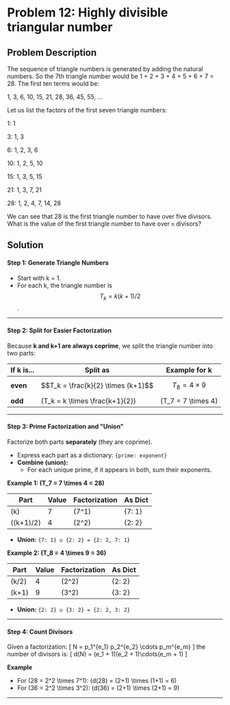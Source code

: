# Problem 12: Highly divisible triangular number

## Problem Description

The sequence of triangle numbers is generated by adding the natural numbers. So the 7th triangle number would be 1 + 2 + 3 + 4 + 5 + 6 + 7 = 28. The first ten terms would be:

1, 3, 6, 10, 15, 21, 28, 36, 45, 55, ...

Let us list the factors of the first seven triangle numbers:

1: 1

3: 1, 3

6: 1, 2, 3, 6

10: 1, 2, 5, 10

15: 1, 3, 5, 15

21: 1, 3, 7, 21

28: 1, 2, 4, 7, 14, 28

We can see that 28 is the first triangle number to have over five divisors. What is the value of the first triangle number to have over `n` divisors?

## Solution

#### Step 1: Generate Triangle Numbers

* Start with k = 1.
* For each k, the triangle number is  $$T_k = k(k+1)/2$$.

***

#### Step 2: Split for Easier Factorization

Because **k and k+1 are always coprime**, we split the triangle number into two parts:

| If k is... | Split as                           | Example for k        |
| ---------- | ---------------------------------- | -------------------- |
| **even**   | $$T_k = \frac{k}{2} \times (k+1)$$ | $$T_8 = 4 \times 9$$ |
| **odd**    | (T\_k = k \times \frac{k+1}{2})    | (T\_7 = 7 \times 4)  |

***

#### Step 3: Prime Factorization and "Union"

Factorize both parts **separately** (they are coprime).

* Express each part as a dictionary: `{prime: exponent}`
* **Combine (union):**
  * For each unique prime, if it appears in both, sum their exponents.

**Example 1: (T\_7 = 7 \times 4 = 28)**

| Part      | Value | Factorization | As Dict |
| --------- | ----- | ------------- | ------- |
| (k)       | 7     | (7^1)         | {7: 1}  |
| ((k+1)/2) | 4     | (2^2)         | {2: 2}  |

* **Union:** `{7: 1} ∪ {2: 2} = {2: 2, 7: 1}`

**Example 2: (T\_8 = 4 \times 9 = 36)**

| Part  | Value | Factorization | As Dict |
| ----- | ----- | ------------- | ------- |
| (k/2) | 4     | (2^2)         | {2: 2}  |
| (k+1) | 9     | (3^2)         | {3: 2}  |

* **Union:** `{2: 2} ∪ {3: 2} = {2: 2, 3: 2}`

***

#### Step 4: Count Divisors

Given a factorization: \[ N = p\_1^{e\_1} p\_2^{e\_2} \cdots p\_m^{e\_m} ] the number of divisors is: \[ d(N) = (e\_1 + 1)(e\_2 + 1)\cdots(e\_m + 1) ]

**Example**

* For (28 = 2^2 \times 7^1): (d(28) = (2+1) \times (1+1) = 6)
* For (36 = 2^2 \times 3^2): (d(36) = (2+1) \times (2+1) = 9)

***
